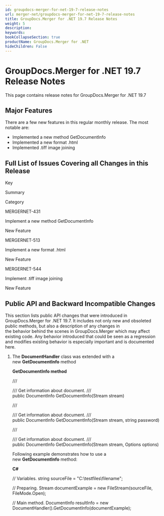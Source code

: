 ```yaml
---
id: groupdocs-merger-for-net-19-7-release-notes
url: merger-net/groupdocs-merger-for-net-19-7-release-notes
title: GroupDocs.Merger for .NET 19.7 Release Notes
weight: 5
description: 
keywords: 
bookCollapseSection: true
productName: GroupDocs.Merger for .NET
hideChildren: False
---
```


# GroupDocs.Merger for .NET 19.7 Release Notes

This page contains release notes for GroupDocs.Merger for .NET 19.7

## Major Features

There are a few new features in this regular monthly release. The most notable are:

*   Implemented a new method GetDocumentInfo
*   Implemented a new format .html
*   Implemented .tiff image joining

## Full List of Issues Covering all Changes in this Release

Key

Summary

Category

MERGERNET-431

Implement a new method GetDocumentInfo

New Feature

MERGERNET-513

Implement a new format .html

New Feature

MERGERNET-544

Implement .tiff image joining

New Feature

## Public API and Backward Incompatible Changes

This section lists public API changes that were introduced in GroupDocs.Merger for .NET 19.7. It includes not only new and obsoleted public methods, but also a description of any changes in the behavior behind the scenes in GroupDocs.Merger which may affect existing code. Any behavior introduced that could be seen as a regression and modifies existing behavior is especially important and is documented here.

1.  The **DocumentHandler** class was extended with a new **GetDocumentInfo** method
    
    **GetDocumentInfo method**
    
    /// <summary>
    /// Get information about document.
    /// </summary>
    public DocumentInfo GetDocumentInfo(Stream stream)
     
    /// <summary>
    /// Get information about document.
    /// </summary>
    public DocumentInfo GetDocumentInfo(Stream stream, string password)
     
    /// <summary>
    /// Get information about document.
    /// </summary>
    public DocumentInfo GetDocumentInfo(Stream stream, Options options)
    
    Following example demonstrates how to use a new **GetDocumentInfo** method:
    
    **C#**
    
    // Variables.
    string sourceFile = "C:\\testfiles\\filename";
     
    // Preparing.
    Stream documentExample = new FileStream(sourceFile, FileMode.Open);
     
    // Main method.
    DocumentInfo resultInfo = new DocumentHandler().GetDocumentInfo(documentExample);
